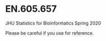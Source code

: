 # EN.605.657
JHU Statistics for Bioinformatics Spring 2020


Please be careful if you use for reference.
